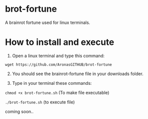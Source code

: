# brot-fortune
A brainrot fortune used for linux terminals.

# How to install and execute
1. Open a linux terminal and type this command:

```wget https://github.com/AronasGITHUB/brot-fortune```

2. You should see the brainrot-fortune file in your downloads folder.

3. Type in your terminal these commands:

```chmod +x brot-fortune.sh```
(To make file executable)

```./brot-fortune.sh```
(to execute file)


coming soon..
